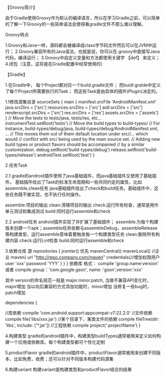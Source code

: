 【Groovy简介】

由于Gradle使用Groovy作为默认的编译语言，所以在学习Gradle之前，可以简单的了解一下Groovy的一些简单语法会使得看gradle文件不那么难以理解。

Groovy特点

1.Groovy和Java一样，源码都会被编译成class字节码文件然后可以在JVM中运行；
2.Groovy兼容所有的Java语法，也就是说，你可以在.groovy中直接写Java代码，编译运行；
3.Groovy中自定义变量和方法都使用关键字 【def】 来定义；
4.闭包（注意，这将是在Gradle配置中经常使用的）



【Gradle】

1.在Gradle中，
每个Project都对应一个build.gradle文件；
而buidl.gralde中定义了每个Project所需要执行的Task；
而这些Task是由具体的插件(Plugin)决定的。

1.1修改源集目录
sourceSets {
        main {
              manifest.srcFile 'AndroidManifest.xml'
              java.srcDirs = ['src']
              resources.srcDirs = ['src']
              aidl.srcDirs = ['src']
              renderscript.srcDirs = ['src']
              res.srcDirs = ['res']
              assets.srcDirs = ['assets']
        }
        // Move the tests to tests/java, tests/res, etc...    instrumentTest.setRoot('tests')
        // Move the build types to build-types/<type>
        // For instance, build-types/debug/java, build-types/debug/AndroidManifest.xml, ...
        // This moves them out of them default location under src/<type>/... which would
        // conflict with src/ being used by the main source set.
        // Adding new build types or product flavors should be accompanied
        // by a similar customization.
        debug.setRoot('build-types/debug')
        release.setRoot('build-types/release')
        androidTest.setRoot('test')
  }


2.任务Task

2.1 gradle的android插件使用了java基础插件，而java基础插件又使用了基础插件。
基础插件给出了Task的标准生命周期和一些共同约定的属性，比如assemnble,clean任务
java基础插件给出了check和build任务。基础插件中，这些任务既不被实现，也不执行任何操作。

assemble:项目的输出
clean:清理项目的输出
check:运行所有检查，通常是用作单元测试和集成测试
build:同时运行assemble和check

2.2 android任务
android插件实现了并扩展了基础插件；
assemble:为每个构建版本创建一个apk；assemble任务依赖与assembleDebug，assembleRelease等构建类型，运行assemble意味着要触发每一个构建类型任务
clean:删除所有构建内容
check:运行Lint检查
build:同时运行assemble和check


3.依赖仓库
源
repositories {
     jcenter() 优先
     mavenCentral()
     mavenLocal()
     //企业
     maven{
           url "http://repo.company.com/maven"
           credentials{//增加权限用户
                user 'xxx'
                password 'YYY'
           }
     }
}
依赖库
格式：  compile 'group.name:version'
或者   compile group：'com.google.gson', name :'gson',version:'xxx'

其中 version的命名规范一般是 major.minor.patch,
当做不兼容API变化时，major增加
当以向后兼容的方式添加功能时，minor增加
当修复一些bug时，patch增加

dependencies {

   //库依赖
    compile 'com.android.support:appcompat-v7:22.2.0'
   //文件依赖
    compile file('libs/xxx.jar')
   //某个目录下，某类文件的依赖
    compile fileTree(dir: 'libs', include: ['*.jar'])
  //工程依赖
    compile project(':projectName')
 }


4.构建类型
gradle的android插件中，构建类型buildTypes通常被用来定义如何构建一个应用或依赖库。每个构建类型都可个性化定制

5.productFlavor
gradle的android插件中，productFlavor通常被用来创建不同版本，比如免费，收费；还可以针对不同版本构建代码源集


6.构建variant
构建variant是构建类型和productFlavor结合的结果